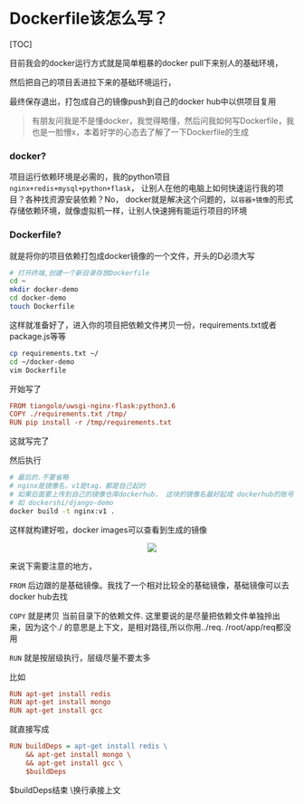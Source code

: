 # Dockerfile该怎么写？

[TOC]

目前我会的docker运行方式就是简单粗暴的docker pull下来别人的基础环境，

然后把自己的项目丢进拉下来的基础环境运行，

最终保存退出，打包成自己的镜像push到自己的docker hub中以供项目复用

> 有朋友问我是不是懂docker，我觉得略懂，然后问我如何写Dockerfile，我也是一脸懵x，本着好学的心态去了解了一下Dockerfile的生成

### docker?

项目运行依赖环境是必需的，我的python项目 `nginx+redis+mysql+python+flask`， 让别人在他的电脑上如何快速运行我的项目？各种找资源安装依赖？No， docker就是解决这个问题的，以`容器+镜像`的形式存储依赖环境，就像虚拟机一样，让别人快速拥有能运行项目的环境

### Dockerfile?

就是将你的项目依赖打包成docker镜像的一个文件，开头的D必须大写

```bash
# 打开终端,创建一个新目录存放Dockerfile
cd ~
mkdir docker-demo
cd docker-demo
touch Dockerfile
```

这样就准备好了，进入你的项目把依赖文件拷贝一份，requirements.txt或者package.js等等

```bash
cp requirements.txt ~/
cd ~/docker-demo
vim Dockerfile
```

开始写了

```ini
FROM tiangolo/uwsgi-nginx-flask:python3.6
COPY ./requirements.txt /tmp/
RUN pip install -r /tmp/requirements.txt
```

这就写完了

然后执行

```bash
# 最后的.不要省略
# nginx是镜像名，v1是tag，都是自己起的
# 如果后面要上传到自己的镜像仓库dockerhub， 这块的镜像名最好起成 dockerhub的账号名/镜像
# 如 dockershi/django-demo
docker build -t nginx:v1 .
```

这样就构建好啦，docker images可以查看到生成的镜像

<center>
    <img src="http://qiniu.s001.xin/dke76.jpg">
</center>

来说下需要注意的地方，

`FROM` 后边跟的是基础镜像。我找了一个相对比较全的基础镜像，基础镜像可以去docker hub去找

`COPY` 就是拷贝 当前目录下的依赖文件.  这里要说的是尽量把依赖文件单独拎出来，因为这个./ 的意思是上下文，是相对路径,所以你用../req.  /root/app/req都没用

`RUN` 就是按层级执行，层级尽量不要太多

比如

```ini
RUN apt-get install redis
RUN apt-get install mongo
RUN apt-get install gcc
```

就直接写成

```ini
RUN buildDeps = apt-get install redis \
	&& apt-get install mongo \
	&& apt-get install gcc \
	$buildDeps
```

$buildDeps结束  \换行承接上文

